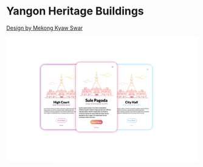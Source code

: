 # Yangon Heritage Buildings

[Design by Mekong Kyaw Swar](https://dribbble.com/shots/3649981-Yangon-Heritage-Buildings/attachments/9943833?mode=media)

![screenshot](screenshot.png)
